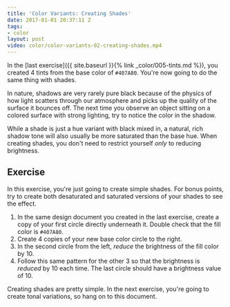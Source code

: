 ```yaml
---
title: 'Color Variants: Creating Shades'
date: 2017-01-01 20:37:11 Z
tags:
- color
layout: post
video: color/color-variants-02-creating-shades.mp4
---
```


In the [last exercise]({{ site.baseurl }}{% link _color/005-tints.md %}), you created 4 tints from the base color of `#407A80`. You're now going to do the same thing with shades.

In nature, shadows are very rarely pure black because of the physics of how light scatters through our atmosphere and picks up the quality of the surface it bounces off. The next time you observe an object sitting on a colored surface with strong lighting, try to notice the color in the shadow.

While a shade is just a hue variant with black mixed in, a natural, rich shadow tone will also usually be more saturated than the base hue. When creating shades, you don't need to restrict yourself *only* to reducing brightness.

<!--more-->
## Exercise
In this exercise, you're just going to create simple shades. For bonus points, try to create both desaturated and saturated versions of your shades to see the effect.

1. In the same design document you created in the last exercise, create a copy of your first circle directly underneath it. Double check that the fill color is `#407A80`.
2. Create 4 copies of your new base color circle to the right.
3. In the second circle from the left, *reduce* the brightness of the fill color by 10.
4. Follow this same pattern for the other 3 so that the brightness is *reduced* by 10 each time. The last circle should have a brightness value of 10.

Creating shades are pretty simple. In the next exercise, you're going to create tonal variations, so hang on to this document.

<!-- For clarity, maybe always offset commands like increase or reduce with italics like you did in Tints chapter. I'd probably also try to use the same word for consistency, e.g. "decrease" or "reduce", too. Just makes it easier for the reader to keep up with ya. -->
